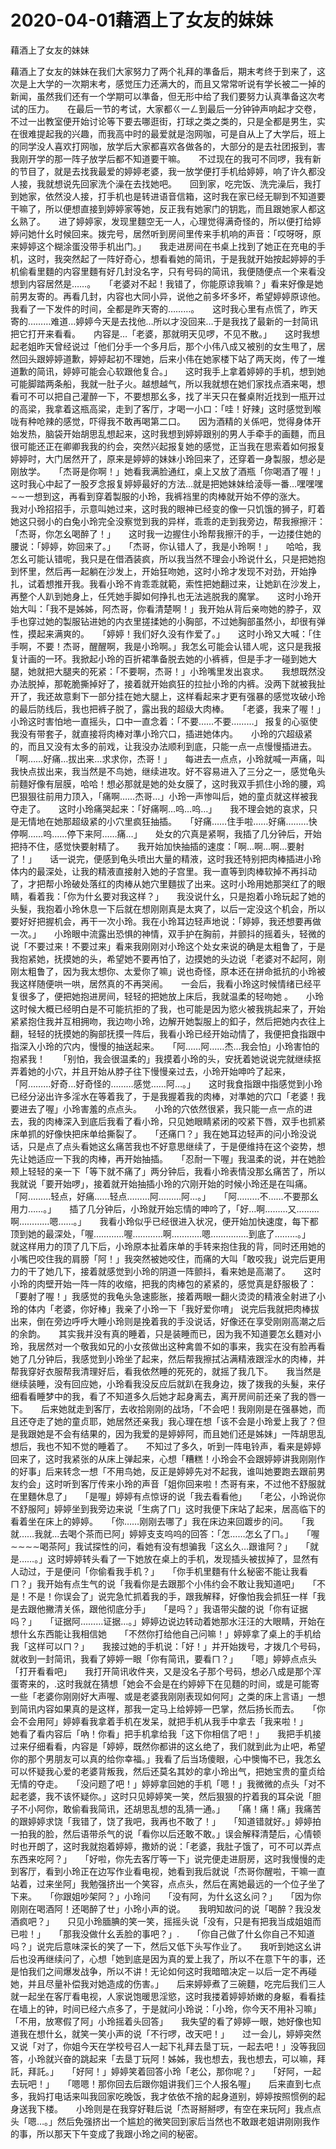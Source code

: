 # 2020-04-01藉酒上了女友的妹妹



藉酒上了女友的妹妹



藉酒上了女友的妹妹在我们大家努力了两个礼拜的準备后，期末考终于到来了，这次是上大学的一次期末考，感觉压力还满大的，而且又常常听说有学长被二一掉的新闻，虽然我们还有一个学期可以準备，但无形中给了我们要努力认真準备这次考试的压力。　　在最后一节的考试，大家都ㄍ一ㄥ到最后一分钟钟声响起才交卷，不过一出教室便开始讨论等下要去哪逛街，打球之类之类的，只是全都是男生，实在很难提起我的兴趣，而我高中时的最爱就是泡网咖，可是自从上了大学后，班上的同学没人喜欢打网咖，放学后大家都喜欢各做各的，大部分的是去社团报到，害我刚开学的那一阵子放学后都不知道要干嘛。　　不过现在的我可不同啰，我有新的节目了，就是去找我最爱的婷婷老婆，我一放学便打手机给婷婷，响了许久都没人接，我就想说先回家洗个澡在去找她吧。　　回到家，吃完饭、洗完澡后，我打到她家，依然没人接，打手机也是转进语音信箱，这时我在家已经无聊到不知道要干嘛了，所以便想直接到婷婷家等她，反正我有她家门的钥匙，而且跟她家人都这幺熟了。　　进了婷婷家，发现里麵空无一人，心理觉得满奇怪的，所以便打给婷婷问她什幺时候回来。拨完号，居然听到房间里传来手机响的声音：「哎呀呀，原来婷婷这个糊涂蛋没带手机出门。」　　我走进房间在书桌上找到了她正在充电的手机，这时，我突然起了一阵好奇心，想看看她的简讯，于是我就开始按起婷婷的手机偷看里麵的内容里麵有好几封没名字，只有号码的简讯，我便随便点一个来看没想到内容居然是……。　　「老婆对不起！我错了，你能原谅我嘛？」看来好像是她前男友寄的。再看几封，内容也大同小异，说他之前多坏多坏，希望婷婷原谅他。我看了一下发件的时间，全都是昨天寄的………。　　这时我心里有点慌了，昨天寄的………难道…婷婷今天是去找他…所以才没回来…于是我找了最新的一封简讯把它打开来看看。　　内容是…「老婆，那就明天见啰，不见不散。」　　这时我想起老姐昨天曾经说过「他们分手一个多月后，那个小伟八成又被别的女生甩了，居然回头跟婷婷道歉，婷婷起初不理她，后来小伟在她家楼下站了两天岗，传了一堆道歉的简讯，婷婷可能会心软跟他复合。」　　这时我手上拿着婷婷的手机，想到她可能脚踏两条船，我就一肚子火。越想越气，所以我就想在她们家找点酒来喝，想看可不可以把自己灌醉一下，不要想那幺多，找了半天只在餐桌附近找到一瓶开过的高梁，我拿着这瓶高梁，走到了客厅，才喝一小口：「哇！好辣」这时感觉到喉咙有种呛辣的感觉，吓得我不敢再喝第二口。　　因为酒精的关係吧，觉得身体开始发热，脑袋开始胡思乱想起来，这时我想到婷婷跟别的男人手牵手的画麵，而且很可能还正在卿卿我我的约会，突然兴起报复她的感觉，正当我在思索着如何报复婷婷时，大门居然开了，原来是婷婷的妹妹小玲回来了，还穿着一身製服，想必是刚放学。　　「杰哥是你啊！」她看我满脸通红，桌上又放了酒瓶「你喝酒了喔！」这时我心中起了一股歹念报复婷婷最好的方法…就是把她妹妹给淩辱一番…嘿嘿嘿∼∼一想到这，再看到穿着製服的小玲，我裤裆里的肉棒就开始不停的涨大。　　我对小玲招招手，示意叫她过来，这时我的眼神已经变的像一只饥饿的狮子，盯着她这只弱小的白兔小玲完全没察觉到我的异样，乖乖的走到我旁边，帮我擦擦汗：「杰哥，你怎幺喝醉了！」　　这时我一边握住小玲帮我擦汗的手，一边搂住她的腰说：「婷婷，妳回来了。」　　「杰哥，你认错人了，我是小玲啊！」　　哈哈，我怎幺可能认错呢，我只是在借酒装疯，所以我当然不理会小玲说什幺，只是把她抱到怀里，然后再一起躺在沙发上，开始狂吻她，这时小玲才发现不对劲，开始挣扎，试着想推开我。我看小玲不肯乖乖就範，索性把她翻过来，让她趴在沙发上，再整个人趴到她身上，任凭她手脚如何挣扎也无法逃脱我的魔掌。　　这时小玲开始大叫：「我不是姊姊，阿杰哥，你看清楚啊！」我开始从背后亲吻她的脖子，双手也穿过她的製服钻进她的内衣里搓揉她的小胸部，不过她胸部虽然小，却很有弹性，摸起来满爽的。　　「婷婷！我们好久没有作爱了。」　　这时小玲又大喊：「住手啊，不要！杰哥，醒醒啊，我是小玲啊。」我怎幺可能会认错人呢，这只是我报复计画的一环。我掀起小玲的百折裙準备脱去她的小裤裤，但是手才一碰到她大腿，她就把大腿夹的死紧：「不要啊，杰哥！」小玲嘴里发出哀求。　　我想既然没办法脱掉，那乾脆撕掉好了，接着就开始疯狂的拉扯小玲的内裤。没两下就被我扯开了，我还故意剩下一部分挂在她大腿上，这样看起来才更有强暴的感觉攻破小玲的最后防线后，我也把裤子脱了，露出我的超级大肉棒。　　「老婆，我来了喔！」　　小玲这时害怕地一直摇头，口中一直念着：「不要……不要………」 报复的心驱使我没有带套子，就直接将肉棒对準小玲穴口，插进她体内。　　小玲的穴超级紧的，而且又没有太多的前戏，让我没办法顺利到底，只能一点一点慢慢插进去。　　「啊……好痛…拔出来…求求你，杰哥！」　　每进去一点点，小玲就喊一声痛，叫我快点拔出来，我当然是不鸟她，继续进攻。好不容易进入了三分之一，感觉龟头前麵好像有层膜，哈哈！想必那就是她的处女膜了，这时我双手抓住小玲的腰，鸡巴狠狠往前用力顶入，「痛啊……杰哥…」小玲一声惨叫后，她的童贞就这样被我夺走了。　　这时小玲痛哭起来：「好痛啊…呜…呜…」　　我不理会她的哀求，只是无情地在她那超级紧的小穴里疯狂抽插。　　「好痛……住手啦……好痛………快停啊……呜……停下来阿……痛…」　　处女的穴真是紧啊，我插了几分钟后，开始把持不住，感觉快要射精了。　　我开始加快抽插的速度：「啊…啊…啊…要射了！」　　话一说完，便感到龟头喷出大量的精液，这时我还特别把肉棒插进小玲体内的最深处，让我的精液直接射入她的子宫里。我一直等到肉棒软掉不再抖动了，才把帮小玲破处落红的肉棒从她穴里麵拔了出来。这时小玲用她那哭红了的眼睛，看着我：「你为什幺要对我这样？」　　我没说什幺，只是抱着小玲玩起了她的头髮，我抱着小玲休息一下后就在想刚刚真是太爽了，以后一定没这个机会，所以要好好把握机会，再干一次小玲。我在小玲耳边轻声地说：「婷婷，我还想要再做一次。」　　小玲眼中流露出恐惧的神情，双手护在胸前，并颤抖的摇着头，轻微的说「不要过来！不要过来」看来我刚刚对小玲这个处女来说的确是太粗鲁了，于是我抱紧她，抚摸她的头，希望她不要再怕了，边摸她的头边说「老婆对不起阿，刚刚太粗鲁了，因为我太想你、太爱你了嘛」说也奇怪，原本还在拼命抵抗的小玲被我这样随便哄一哄，居然真的不再哭闹。　　一会后，我看小玲这时候情绪已经平复很多了，便把她抱进房间，轻轻的把她放上床后，我就温柔的轻吻她 。　　小玲这时候大概已经明白是不可能抗拒的了我，也可能是因为慾火被我挑起来了，开始紧紧抱住我并互相拥吻，我边吻小玲，边解开她製服上的釦子，然后把她内衣往上翻，轻轻的抚摸她的胸部抚摸一阵后，我看小玲已经开始动情了，我便把食指跟中指深入小玲的穴内，慢慢的抽送起来。　　「阿……阿……杰…我会怕」小玲害怕的抱紧我！　　「别怕，我会很温柔的」我摸着小玲的头，安抚着她说说完就继续抠弄着她的小穴，并且开始从脖子往下慢慢亲过去，小玲开始呻吟了起来，「阿………好奇…好奇怪的………感觉……阿…。」　　这时我食指跟中指感觉到小玲已经分泌出许多淫水在等着我了，于是我握着我的肉棒，对準她的穴口「老婆！我要进去了喔」小玲害羞的点点头。　　小玲的穴依然很紧，我只能一点一点的进去，我的肉棒深入到底后我看了看小玲，只见她眼睛紧闭的咬紧下唇，双手也抓紧床单抓的好像快把床单给撕裂了。　　「还痛ㄇ？」我在她耳边轻声的问小玲没说话，只是点了点头看她这幺痛苦我也不好意思继续了，于是便维持在这个姿势，想先让她适应一下我的肉棒，再开始抽插。　　「忍耐一下喔」我温柔的说，并在她脸颊上轻轻的亲一下「等下就不痛了」两分钟后，我看小玲表情没那幺痛苦了，所以我就说「要开始啰」，接着就开始抽插小玲的穴刚开始的时候小玲还是在叫痛。　　「阿………轻点，好痛……轻点………阿………阿…。」　　「阿………不……不要那幺用力……。」　　插了几分钟后，小玲就开始忘情的呻吟了，「好…啊………又………啊…………嗯……。」　　我看小玲似乎已经很进入状况，便开始加快速度，每下都顶到她的最深处，「喔…………喔…………啊…………嗯……………到底了………。」　　就这样用力的顶了几下后，小玲原本扯着床单的手转来抱住我的背，同时还用她的小嘴巴咬住我的肩膀「阿！」我突然被她咬住，而痛的大叫「敢咬我」说完后更用力的干了她几下，接着就感觉到小玲的阴道一阵颤抖，看来她是高潮了。　　这时小玲的肉壁开始一阵一阵的收缩，把我的肉棒包的紧紧的，感觉真是舒服极了：「要射了喔！」我感觉的我龟头急速膨胀，接着两眼一翻火烫烫的精液全射进了小玲的体内「老婆，你好棒」我亲了小玲一下「我好爱你唷」 说完后我就把肉棒拔出来，倒在旁边呼呼大睡小玲则是挽着我的手没说话，好像还在享受刚刚高潮之后的余韵。　　其实我并没有真的睡着，只是装睡而已，因为我不知道要怎幺麵对小玲，我居然对一个敬我如兄的小女孩做出这种禽兽不如的事来，我实在没有脸再看她了几分钟后，我感觉到小玲坐了起来，然后帮我擦拭沾满精液跟淫水的肉棒，并帮我穿好衣服帮我清理好后，看我依然睡的死死的，就摇了我几下。　　我当然是继续装睡，没有回应她，小玲看我没反应后就趴在我身边，拨了拨我的头髮，来仔细看看睡梦中的我，看了不知道多久后她才起身离去，离开房间前还亲了我的唇一下。　　后来她就走到客厅，去收拾刚刚的战场，「不会吧！我刚刚是在强暴她，而且还夺走了她的童贞耶，她居然还亲我」我心理在想「该不会是小玲爱上我了？但是我跟她是不会有结果的，因为我爱的是婷婷阿，而且她们还是姊妹」一阵胡思乱想后，我也不知不觉的睡着了。　　不知过了多久，听到一阵电铃声，看来是婷婷回来了，这时我紧张的从床上弹起来，心想「糟糕！小玲会不会跟婷婷讲我刚刚作的好事」后来转念一想「不用鸟她，反正是婷婷先对不起我，谁叫她要跑去跟前男友约会」这时听到客厅传来小玲的声音「姐你回来啦！杰哥有来，不过他不舒服就在里麵休息了」　　「是喔」婷婷有点惊讶的说「我去看看他」　　「老公，小玲说你不舒服阿」婷婷坐到我旁边来说「生病了ㄇ」这时我便下床站了起来，居高临下的看着坐在床上的婷婷。　　「你……刚刚去哪了」我在床边来回踱步的问。　　「我就……我就…去喝个茶而已阿」婷婷支支呜呜的回答：「怎……怎幺了ㄇ。」　　「喔∼∼∼∼喝茶阿」我试探性的问，看她有没有想骗我「这幺久…跟谁阿？」　　「就是……。」这时婷婷转头看了一下她放在桌上的手机，发现插头被拔掉了，显然有人动过，于是便问「你偷看我手机？」　　「你手机里麵有什幺秘密不能让我看ㄇ？」我开始有点生气的说「我看你是去跟那个小伟约会不敢让我知道吧」　　「不是！不是！你误会了」说完急忙抓着我的手，跟我解释，好像怕我会抓狂一样「我是去跟他撇清关係，跟他彻底分手」　　「是吗？」我语带尖酸的说「你有证据吗？」　　「证据阿………证据…。」婷婷边说边转动着她那水汪汪的大眼睛，开始在想什幺东西能让我相信她　　「不然你打给他自己问嘛！」婷婷拿了桌上的手机给我「这样可以ㄇ？」　　我接过她的手机说：「好！」并开始拨号，才拨几个号码，就收到一封简讯，我看了婷婷一眼「你有简讯，要看ㄇ？」　　「嗯」婷婷点点头「打开看看吧」　　我打开简讯收件夹，又是没名子那个号码，想必八成是那个浑蛋寄来的，.这时我就在猜想「她会不会是在约婷婷下在见麵的时间，或是可能寄一些「老婆你刚刚好大声喔、或是老婆我刚刚表现如何阿」之类的床上言语」一想到简讯内容如果真的是这样，那我一定马上给婷婷一巴掌，然后扬长而去。　　「你会不会用阿」婷婷看我拿着手机在发呆，就把手机从我手中拿去「我来啦！」　　她看了看内容后「吶！你看」把手机拿给我「这下你相信了吧！」　　我把手机接过来仔细看看，内容是「婷婷，既然你都讲的这幺绝了，我们就到此为止吧，希望你的那个男朋友可以真的给你幸福。」我看了后当场傻眼，心中懊悔不已，我怎幺可以怀疑我心爱的老婆背叛我，然后还莫名其妙的拿小玲出气，把她宝贵的童贞给无情的夺走。　　「没问题了吧！」婷婷拿回她的手机「嗯！」我微微的点头「对不起老婆，我不该怀疑你。」这时只见婷婷笑一笑，然后狠狠的拧着我的耳朵说「胆子不小阿你，敢偷看我简讯，还胡思乱想的乱猜一通。」　　「痛！痛！痛」我痛苦的跟婷婷求饶「我错了，饶了我吧，我再也不敢了！」　　「知道错就好。」婷婷拍一拍我的脸，然后语带杀气的说「看你以后还敢不敢。」误会解释清楚后，心情顿时也开朗了，这时我就抱着婷婷，撒娇的说：「老婆，我肚子饿了，可不可以弄点东西来吃阿？」　　「好啦，你先去客厅等一下」说完便走进厨房，这时我慢慢的走到客厅，看到小玲正在边写作业看电视，她看到我后就说「杰哥你醒啦，干嘛一直站着，过来坐阿」我勉强挤出一个笑容，点点头，然后在离她最远的一个位子坐了下来。　　「你跟姐吵架阿？」小玲问　　「没有阿，为什幺这幺问？」　　「因为你刚刚在喝酒阿！还喝醉了ㄝ」小玲小声的说。　　我明知故问的说「喝醉？我没发酒疯吧？」　　只见小玲腼腆的笑一笑，摇摇头说「没有，只是有把我当成姐姐而已啦！」　　「那我没做什幺丢脸的事吧？」.　　「你自己做了什幺你自己不知道吗？」说完后意味深长的笑了一下，然后又低下头写作业了。　　我听到她这幺讲后也没再继续问了，心想「她到底是因为真的爱上我了，所以不在意下午的事，还是怕我们之间爆发战争，所以不讲！无论如何这时我暗暗决定－以后一定不再碰她，并且尽量补偿我对她造成的伤害。」　　后来婷婷煮了三碗麵，吃完后我们三人就一起坐在客厅看电视，人家说饱暖思淫慾，这时我搂着婷婷娇嫩的身躯，看看挂在墙上的钟，时间已经六点多了，于是就问小玲说：「小玲，你今天不用补习嘛」　　「不用，放寒假了阿」小玲摇着头回答」　　我失望的看了婷婷一眼，她好像也知道我在想什幺，就笑一笑小声的说「不行啰，改天吧！」　　过一会儿，婷婷突然又说「对了，你姐今天在学校号召人一起下礼拜去垦丁玩，一起去吧！」没等我回答，小玲就兴奋的跳起来「去垦丁玩阿！姊姊，我也想去，我也想去，可以嘛，拜託，拜託。」　　「好阿！」婷婷笑着回答小玲「老公，那你呢？」　　「好阿，一起去玩吧！」　　「嗯嗯！那你回去后跟你姐讲我们三个人报名喔」　　后来直到七点多，我妈打电话来叫我回家吃晚饭，我才依依不捨的起身道别，婷婷按照惯例的起身送我下楼。　　小玲则是在我穿好鞋后说「杰哥掰掰啰，有空在来玩阿」我点点头「嗯…。」然后免强挤出一个尴尬的微笑回到家后当然也不敢跟老姐讲刚刚我作的事，所以那天下午变成了我跟小玲之间的秘密。


